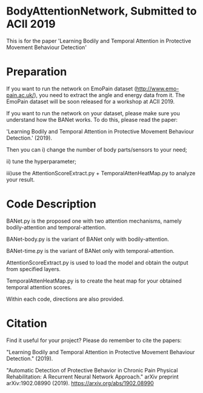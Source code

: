 # BodyAttentionNetwork, Submitted to ACII 2019
This is for the paper 'Learning Bodily and Temporal Attention in Protective Movement Behaviour Detection'


# Preparation
If you want to run the network on EmoPain dataset (http://www.emo-pain.ac.uk/), you need to extract the angle and energy data from it.
The EmoPain dataset will be soon released for a workshop at ACII 2019.

If you want to run the network on your dataset, please make sure you understand how the BANet works.
To do this, please read the paper: 

'Learning Bodily and Temporal Attention in Protective Movement Behaviour Detection.' (2019).

Then you can
i)  change the number of body parts/sensors to your need;

ii) tune the hyperparameter;

iii)use the AttentionScoreExtract.py + TemporalAttenHeatMap.py to analyze your result.


# Code Description
BANet.py is the proposed one with two attention mechanisms, namely bodily-attention and temporal-attention.

BANet-body.py is the variant of BANet only with bodily-attention.

BANet-time.py is the variant of BANet only with temporal-attention.

AttentionScoreExtract.py is used to load the model and obtain the output from specified layers.

TemporalAttenHeatMap.py is to create the heat map for your obtained temporal attention scores.

Within each code, directions are also provided.



# Citation
Find it useful for your project?
Please do remember to cite the papers:

"Learning Bodily and Temporal Attention in Protective Movement Behaviour Detection." (2019). 

"Automatic Detection of Protective Behavior in Chronic Pain Physical Rehabilitation: A Recurrent Neural Network Approach." arXiv preprint arXiv:1902.08990 (2019). https://arxiv.org/abs/1902.08990

